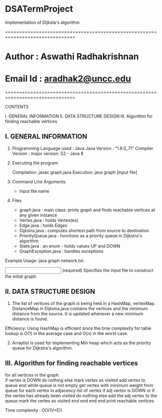 # DSATermProject

Implementation of Dijksta's algorithm


===============================================================================
#   Author		: Aswathi Radhakrishnan				   #	
#   Email Id		: aradhak2@uncc.edu					   #					  
===============================================================================

CONTENTS

I.   GENERAL INFORMATION
II.  DATA STRUCTURE DESIGN
III. Algorithm for finding reachable vertices


I. GENERAL INFORMATION
----------------------
1.  Programming Language used	: Java
    Java Version		: "1.8.0_71"
    Compiler Version		: major version: 52 - Java 8

2.  Executing the program
	
    Compilation: 	javac graph.java 
    Execution: 		java graph [input file]

3.  Command Line Arguments
	- Input file name
		
4.  Files
	- graph.java : 			      main class: prints graph and finds reachable vertices at any given instance
	- Vertex.java :			      holds Vertex(es)
	- Edge.java :			        holds Edges
	- Dijkstra.java : 		    computes shortest path from source to destination
	- PriorityQueue.java :  	functions as a priority queue in Dijkstra's algorithm
	- State.java : 			      an enum - holds values UP and DOWN
	- GraphException.java : 	handles exceptions

Example Usage: java graph network.txt
	
<input file>
	(required) Specifies the input file to construct the initial graph	

II. DATA STRUCTURE DESIGN	
-------------------------

1. The list of vertices of the graph is being held in a HashMap, vertexMap. DistanceMap in Dijkstra.java contains the vertices and the minimum distance from the source. It is updated whenever a new minimum distance is found.

Efficiency: Using HashMap is efficient since the time complexity for table lookup is O(1) in the average case and O(n) in the worst case.

2.  Arraylist is used for implementing Min heap which acts as the priority queue for Dijkstra's algorithm.


III. Algorithm for finding reachable vertices
-------------------------------------------

for all vertices in the graph				
	if vertex is DOWN
		do nothing
	else
		mark vertex as visited
		add vertex to queue
	end
	while queue is not empty
		get vertex with minimum weight from queue
		for each vertex in adjacency list of vertex 
			if adj vertex is DOWN or if the vertex has already been visited
				do nothing
			else
				add the adj vertex to the queue
				mark the vertex as visited
			end
		end
	end
end
print reachable vertices

Time complexity : O(V(V+E))

